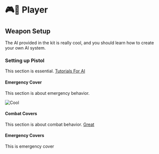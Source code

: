 # 🎮👤 Player

## Weapon Setup
The AI provided in the kit is really cool, and you should learn how to create your own AI system.

### Setting up Pistol
This section is essential.
[Tutorials For AI](https://www.youtube.com/watch?v=jpeh1WorrWM)

#### Emergency Cover
This section is about emergency behavior.

![Cool](https://play-lh.googleusercontent.com/N5OhX0Em8Uuu5B4JaXKZmwzy-0UUfGiF3OjDxdGic1m49DJyNujFgPFZSa0AJf4hiIKP)

#### Combat Covers
This section is about combat behavior.
[Great](https://www.youtube.com/watch?v=jpeh1WorrWM)

#### Emergency Covers
This is emergency cover


